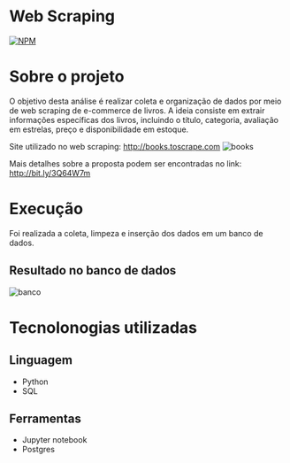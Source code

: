 # Web Scraping

[![NPM](https://img.shields.io/npm/l/react)](https://github.com/will-rds/Webscraping_books/blob/main/LICENSE)

# Sobre o projeto

O objetivo desta análise é realizar coleta e organização de dados por meio de web scraping de e-commerce de livros.
A ideia consiste em extrair informações específicas dos livros, incluindo o título, categoria, avaliação em estrelas, preço e disponibilidade em estoque.

Site utilizado no web scraping: http://books.toscrape.com
![books](https://github.com/will-rds/Webscraping_books/blob/main/imagens/site.PNG)

Mais detalhes sobre a proposta podem ser encontradas no link: http://bit.ly/3Q64W7m

# Execução

Foi realizada a coleta, limpeza e inserção dos dados em um banco de dados.

## Resultado no banco de dados
![banco](https://github.com/will-rds/Webscraping_books/blob/main/imagens/bancodedados.PNG)

# Tecnolonogias utilizadas
## Linguagem
- Python
- SQL
## Ferramentas
- Jupyter notebook
- Postgres




